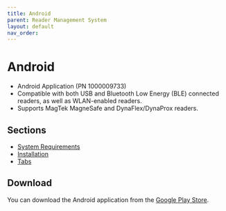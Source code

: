 ```yaml
---
title: Android
parent: Reader Management System
layout: default
nav_order: 
---
```


# Android

* Android Application (PN 1000009733)
* Compatible with both USB and Bluetooth Low Energy (BLE) connected readers, as well as WLAN-enabled readers.
* Supports MagTek MagneSafe and DynaFlex/DynaProx readers.

## Sections
- [System Requirements](SystemRequirements.md)
- [Installation](Installation.md)
- [Tabs](Tabs.md)

## Download

You can download the Android application from the [Google Play Store](https://play.google.com/store/apps/details?id=com.magtek.mobile.android.magtekrms&pcampaignid=web_share).